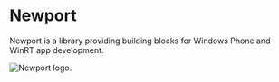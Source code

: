 Newport
=======

Newport is a library providing building blocks for Windows Phone and WinRT app development.

![Newport logo](https://raw.github.com/z1c0/Newport/master/newport48x48.png).
